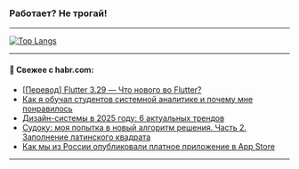 ### Работает? Не трогай!

---
<!--
#### 🛠️ Technical stack:

![Java](https://img.shields.io/badge/Java-informational?logo=Oracle&style=flat&logoColor=white&color=FF4500)
![Kotlin](https://img.shields.io/badge/Kotlin-informational?logo=Kotlin&style=flat&logoColor=white&color=774D97)
![TS](https://img.shields.io/badge/TypeScript-informational?logo=typeScript&style=flat&logoColor=black&color=017acc)
![Python](https://img.shields.io/badge/Python-informational?logo=Python&style=flat&logoColor=black&color=ffdd54) <br>
![Spring](https://img.shields.io/badge/Spring-informational?logo=Spring&style=flat&logoColor=white&color=6DB33F) 
![SpringBoot](https://img.shields.io/badge/SpringBoot-informational?logo=SpringBoot&style=flat&logoColor=white&color=6DB33F)
![Nest](https://img.shields.io/badge/NestJS-informational?logo=NestJS&style=flat&logoColor=white&color=E0234E) 
![NodeJS](https://img.shields.io/badge/NodeJS-informational?logo=node.js&style=flat&logoColor=white&color=70A760)<br>
![PostgreSQL](https://img.shields.io/badge/PostgreSQL-informational?logo=PostgreSQL&style=flat&logoColor=white&color=DAA520)
![MongoDB](https://img.shields.io/badge/MongoDB-informational?logo=MongoDB&style=flat&logoColor=white&color=870000)
![Apache](https://img.shields.io/badge/Apache-informational?logo=apache&style=flat&logoColor=white&color=f74e28)

___ 
-->

<!--- #### 🛠️ : --->

[![Top Langs](https://github-readme-stats-82jvfl3w3-advtsettinggmailcoms-projects.vercel.app/api/top-langs/?username=zloylis&langs_count=10&hide_title=true&title_color=e6edf3&size_weight=0.5&count_weight=0.5&layout=compact&hide_progress=true&hide_border=true&theme=dracula)](https://github.com/zloylis)

<!---


####  :octocat:&nbsp;&nbsp; Статистика:

![GitHub stats](https://github-readme-stats-u2qms2cxw-advtsettinggmailcoms-projects.vercel.app/api?username=zloylis&show_icons=true&hide_border=true&theme=dracula&title_color=e6edf3&include_all_commits=true&count_private=true&hide_rank=false&hide_title=true&rank_icon=github)
-->
---

#### 💬 Свежее с habr.com:

<!-- BLOG-POST-LIST:START -->
- [[Перевод] Flutter 3.29 — Что нового во Flutter?](https://habr.com/ru/articles/884078/?utm_source=habrahabr&utm_medium=rss&utm_campaign=884078)
- [Как я обучал студентов системной аналитике и почему мне понравилось](https://habr.com/ru/companies/psb/articles/884030/?utm_source=habrahabr&utm_medium=rss&utm_campaign=884030)
- [Дизайн-системы в 2025 году: 6 актуальных трендов](https://habr.com/ru/companies/avito/articles/883676/?utm_source=habrahabr&utm_medium=rss&utm_campaign=883676)
- [Судоку: моя попытка в новый алгоритм решения. Часть 2. Заполнение латинского квадрата](https://habr.com/ru/articles/883922/?utm_source=habrahabr&utm_medium=rss&utm_campaign=883922)
- [Как мы из России опубликовали платное приложение в App Store](https://habr.com/ru/articles/883998/?utm_source=habrahabr&utm_medium=rss&utm_campaign=883998)
<!-- BLOG-POST-LIST:END -->

---
